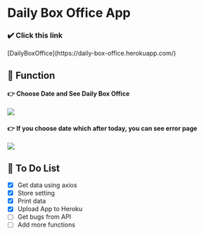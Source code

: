 # Daily Box Office App

<h3>✔️ Click this link</h3>
[DailyBoxOffice](https://daily-box-office.herokuapp.com/)
<br/>

<h2>🎥 Function</h2>

<h4>👉 Choose Date and See Daily Box Office</h4>
<img src="https://user-images.githubusercontent.com/50460114/75880438-9ea97b00-5e60-11ea-8e5b-284dbfd23019.png" />

<h4>👉 If you choose date which after today, you can see error page</h4>
<img src="https://user-images.githubusercontent.com/50460114/75880676-12e41e80-5e61-11ea-9c68-91b3ecef2b0c.png"/>

<h2>🎥 To Do List</h2>

- [x] Get data using axios
- [x] Store setting
- [x] Print data
- [x] Upload App to Heroku
- [ ] Get bugs from API
- [ ] Add more functions
